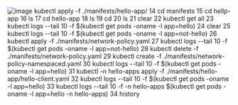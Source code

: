 ![image](https://github.com/Vishalsoni2017/kubernetes-network-plicy/assets/76658874/7528c6ac-8a9b-4a95-8c52-1913c576d94d)
kubectl apply -f ./manifests/hello-app/
   14  cd manifests
   15  cd hellp-app
   16  ls
   17  cd hello-app
   18  ls
   19  cd
   20  ls
   21  clear
   22  kubectl get all
   23  kubectl logs --tail 10 -f $(kubectl get pods -oname -l app=hello)
   24  clear
   25  kubectl logs --tail 10 -f $(kubectl get pods -oname -l app=not-hello)
   26  kubectl apply -f ./manifests/network-policy.yaml
   27  kubectl logs --tail 10 -f $(kubectl get pods -oname -l app=not-hello)
   28  kubectl delete -f ./manifests/network-policy.yaml
   29  kubectl create -f ./manifests/network-policy-namespaced.yaml
   30  kubectl logs --tail 10 -f $(kubectl get pods -oname -l app=hello)
   31  kubectl -n hello-apps apply -f ./manifests/hello-app/hello-client.yaml
   32  kubectl logs --tail 10 -f $(kubectl get pods -oname -l app=hello)
   33  kubectl logs --tail 10 -f -n hello-apps $(kubectl get pods -oname -l app=hello -n hello-apps)
   34  history
